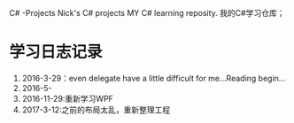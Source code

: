C# -Projects
Nick's C# projects
MY C# learning reposity.
我的C#学习仓库；

# 学习日志记录

1. 2016-3-29：even delegate have a little difficult for me...Reading begin...
2. 2016-5-
3. 2016-11-29:重新学习WPF
4. 2017-3-12:之前的布局太乱，重新整理工程
